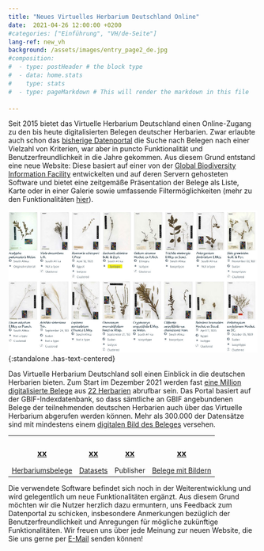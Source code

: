 ```yaml
---
title: "Neues Virtuelles Herbarium Deutschland Online"
date:  2021-04-26 12:00:00 +0200
#categories: ["Einführung", "VH/de-Seite"]
lang-ref: new_vh
background: /assets/images/entry_page2_de.jpg
#composition:
#  - type: postHeader # the block type
#  - data: home.stats
#    type: stats
#  - type: pageMarkdown # This will render the markdown in this file

---
```


Seit 2015 bietet das Virtuelle Herbarium Deutschland einen Online-Zugang zu den bis heute digitalisierten Belegen deutscher Herbarien. Zwar erlaubte auch schon das [bisherige Datenportal](https://search.biocase.de/vh) die Suche nach Belegen nach einer Vielzahl von Kriterien, war aber in puncto Funktionalität und Benutzerfreundlichkeit in die Jahre gekommen. Aus diesem Grund entstand eine neue Website: Diese basiert auf einer von der [Global Biodiversity Information Facility](https://www.gbif.org) entwickelten und auf deren Servern gehosteten Software und bietet eine zeitgemäße Präsentation der Belege als Liste, Karte oder in einer Galerie sowie umfassende Filtermöglichkeiten (mehr zu den Funktionalitäten [hier](/de/post/2021/features-explained/)).

![Galerieansicht des Virtuellen Herbariums Deutschland](/assets/images/gallery_view.jpg){:standalone .has-text-centered}

Das Virtuelle Herbarium Deutschland soll einen Einblick in die deutschen Herbarien bieten. Zum Start im Dezember 2021 werden fast [eine Million digitalisierte Belege](/de/data?view=TABLE) aus [22 Herbarien](/de/data?view=DATASETS) abrufbar sein. Das Portal basiert auf der GBIF-Indexdatenbank, so dass sämtliche an GBIF angebundenen Belege der teilnehmenden deutschen Herbarien auch über das Virtuelle Herbarium abgerufen werden können. Mehr als 300.000 der Datensätze sind mit mindestens einem [digitalen Bild des Beleges](/de/data?view=GALLERY) versehen.

<table>
  <tr>
	<td style="text-align:center">
		<a href="/de/data?view=TABLE"><span data-ajax-url="https://api.gbif.org/v1/occurrence/search?networkKey=3aee7756-565e-4dc5-b22c-f997fbd7105c&limit=0"><h3>xx</span></h3>
		Herbariumsbelege</a>
	</td>
    <td style="text-align:center">
		<a href="https://www.gbif.org/network/3aee7756-565e-4dc5-b22c-f997fbd7105c/dataset"><h3><span data-ajax-url="https://api.gbif.org/v1/network/3aee7756-565e-4dc5-b22c-f997fbd7105c/constituents?limit=0">xx</span></h3>
		Datasets</a>
    </td>
    <td style="text-align:center">
		<a href="https://www.gbif.org/network/3aee7756-565e-4dc5-b22c-f997fbd7105c/publisher"><h3><span data-ajax-url="https://api.gbif.org/v1/network/3aee7756-565e-4dc5-b22c-f997fbd7105c/organization?limit=0">xx</span></h3></a>
		Publisher
    </td>
    <td style="text-align:center">
		<a href="/de/data?view=GALLERY"><h3><span data-ajax-url="https://api.gbif.org/v1/occurrence/search?mediaType=StillImage&networkKey=3aee7756-565e-4dc5-b22c-f997fbd7105c&limit=0">xx</span></h3>
		Belege mit Bildern</a>
    </td>
  </tr>
</table>

Die verwendete Software befindet sich noch in der Weiterentwicklung und wird gelegentlich um neue Funktionalitäten ergänzt. Aus diesem Grund möchten wir die Nutzer herzlich dazu ermuntern, uns Feedback zum Datenportal zu schicken, insbesondere Anmerkungen bezüglich der Benutzerfreundlichkeit und Anregungen für mögliche zukünftige Funktionalitäten. Wir freuen uns über jede Meinung zur neuen Website, die Sie uns gerne per [E-Mail](mailto:contact@gbif.de) senden können!